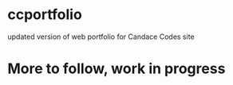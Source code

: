 # ccportfolio
updated version of web portfolio for Candace Codes site

<h1> More to follow, work in progress </h1
